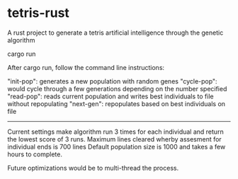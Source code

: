 # tetris-rust

A rust project to generate a tetris artificial intelligence through the genetic
algorithm

cargo run

After cargo run, follow the command line instructions:

"init-pop": generates a new population with random genes "cycle-pop": would
cycle through a few generations depending on the number specified "read-pop":
reads current population and writes best individuals to file without
repopulating "next-gen": repopulates based on best individuals on file

---

Current settings make algorithm run 3 times for each individual and return the
lowest score of 3 runs. Maximum lines cleared wherby assesment for individual
ends is 700 lines Default population size is 1000 and takes a few hours to
complete.

Future optimizations would be to multi-thread the process.
